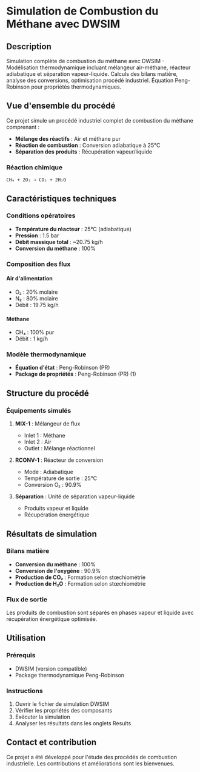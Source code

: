 # Simulation de Combustion du Méthane avec DWSIM

## Description
Simulation complète de combustion du méthane avec DWSIM - Modélisation thermodynamique incluant mélangeur air-méthane, réacteur adiabatique et séparation vapeur-liquide. Calculs des bilans matière, analyse des conversions, optimisation procédé industriel. Équation Peng-Robinson pour propriétés thermodynamiques.

## Vue d'ensemble du procédé
Ce projet simule un procédé industriel complet de combustion du méthane comprenant :
- **Mélange des réactifs** : Air et méthane pur
- **Réaction de combustion** : Conversion adiabatique à 25°C
- **Séparation des produits** : Récupération vapeur/liquide

### Réaction chimique
```
CH₄ + 2O₂ → CO₂ + 2H₂O
```

## Caractéristiques techniques

### Conditions opératoires
- **Température du réacteur** : 25°C (adiabatique)
- **Pression** : 1.5 bar
- **Débit massique total** : ~20.75 kg/h
- **Conversion du méthane** : 100%

### Composition des flux
#### Air d'alimentation
- O₂ : 20% molaire
- N₂ : 80% molaire
- Débit : 19.75 kg/h

#### Méthane
- CH₄ : 100% pur
- Débit : 1 kg/h

### Modèle thermodynamique
- **Équation d'état** : Peng-Robinson (PR)
- **Package de propriétés** : Peng-Robinson (PR) (1)

## Structure du procédé

### Équipements simulés
1. **MIX-1** : Mélangeur de flux
   - Inlet 1 : Méthane
   - Inlet 2 : Air
   - Outlet : Mélange réactionnel

2. **RCONV-1** : Réacteur de conversion
   - Mode : Adiabatique
   - Température de sortie : 25°C
   - Conversion O₂ : 90.9%

3. **Séparation** : Unité de séparation vapeur-liquide
   - Produits vapeur et liquide
   - Récupération énergétique

## Résultats de simulation

### Bilans matière
- **Conversion du méthane** : 100%
- **Conversion de l'oxygène** : 90.9%
- **Production de CO₂** : Formation selon stœchiométrie
- **Production de H₂O** : Formation selon stœchiométrie

### Flux de sortie
Les produits de combustion sont séparés en phases vapeur et liquide avec récupération énergétique optimisée.

## Utilisation

### Prérequis
- DWSIM (version compatible)
- Package thermodynamique Peng-Robinson

### Instructions
1. Ouvrir le fichier de simulation DWSIM
2. Vérifier les propriétés des composants
3. Exécuter la simulation
4. Analyser les résultats dans les onglets Results

## Contact et contribution
Ce projet a été développé pour l'étude des procédés de combustion industrielle. Les contributions et améliorations sont les bienvenues.
